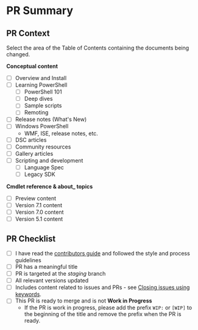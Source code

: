 # PR Summary
<!-- Summarize your changes and list related issues here -->

## PR Context
<!--
There is a numbered folder for each version of the PowerShell cmdlet content.
Changes to cmdlet reference should be made to all versions where applicable.
The /docs-conceptual folder tree does not have version folders.
-->

Select the area of the Table of Contents containing the documents being changed.

**Conceptual content**
- [ ] Overview and Install
- [ ] Learning PowerShell
  - [ ] PowerShell 101
  - [ ] Deep dives
  - [ ] Sample scripts
  - [ ] Remoting
- [ ] Release notes (What's New)
- [ ] Windows PowerShell
  - WMF, ISE, release notes, etc.
- [ ] DSC articles
- [ ] Community resources
- [ ] Gallery articles
- [ ] Scripting and development
  - [ ] Language Spec
  - [ ] Legacy SDK

**Cmdlet reference & about_ topics**
- [ ] Preview content
- [ ] Version 7.1 content
- [ ] Version 7.0 content
- [ ] Version 5.1 content

## PR Checklist

- [ ] I have read the [contributors guide][contrib] and followed the style and process guidelines
- [ ] PR has a meaningful title
- [ ] PR is targeted at the _staging_ branch
- [ ] All relevant versions updated
- [ ] Includes content related to issues and PRs - see [Closing issues using keywords][key].
- [ ] This PR is ready to merge and is not **Work in Progress**
  - If the PR is work in progress, please add the prefix `WIP:` or `[WIP]` to the beginning of the
    title and remove the prefix when the PR is ready.

[contrib]: https://docs.microsoft.com/powershell/scripting/community/contributing/overview
[key]: https://help.github.com/en/articles/closing-issues-using-keywords
